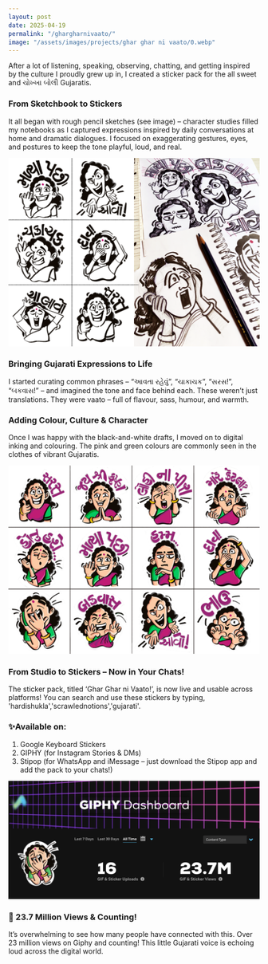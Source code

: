 ```yaml
---
layout: post
date: 2025-04-19
permalink: "/ghargharnivaato/"
image: "/assets/images/projects/ghar ghar ni vaato/0.webp"
---
```

After a lot of listening, speaking, observing, chatting, and getting inspired by the culture I proudly grew up in, I created a sticker pack for the all sweet and ચોખ્ખા બોલી Gujaratis.

<h3>From Sketchbook to Stickers</h3>
It all began with rough pencil sketches (see image) – character studies filled my notebooks as I captured expressions inspired by daily conversations at home and dramatic dialogues. I focused on exaggerating gestures, eyes, and postures to keep the tone playful, loud, and real.

![My Image](/assets/images/projects/ghar%20ghar%20ni%20vaato/1.webp)

<h3>Bringing Gujarati Expressions to Life</h3>
I started curating common phrases – “આવતા રહેવું”, “ચાકાચક”, “સરસ!”, “બકવાસ!” – and imagined the tone and face behind each. These weren’t just translations. They were vaato – full of flavour, sass, humour, and warmth.

<h3>Adding Colour, Culture & Character</h3>
Once I was happy with the black-and-white drafts, I moved on to digital inking and colouring. The pink and green colours are commonly seen in the clothes of vibrant Gujaratis.

![My Image](/assets/images/projects/ghar%20ghar%20ni%20vaato/3.webp)

<h3>From Studio to Stickers – Now in Your Chats!</h3>
The sticker pack, titled ‘Ghar Ghar ni Vaato!’, is now live and usable across platforms! You can search and use these stickers by typing, 'hardishukla','scrawlednotions','gujarati'. 

<h3>✨Available on:</h3>
<ol>
<li>Google Keyboard Stickers</li>
<li>GIPHY (for Instagram Stories & DMs)</li>
<li>Stipop (for WhatsApp and iMessage – just download the Stipop app and add the pack to your chats!)</li>

</ol>


![My Image](/assets/images/projects/ghar%20ghar%20ni%20vaato/6.webp)

<h3>🌟 23.7 Million Views & Counting!</h3>
It’s overwhelming to see how many people have connected with this. Over 23 million views on Giphy and counting! This little Gujarati voice is echoing loud across the digital world.

